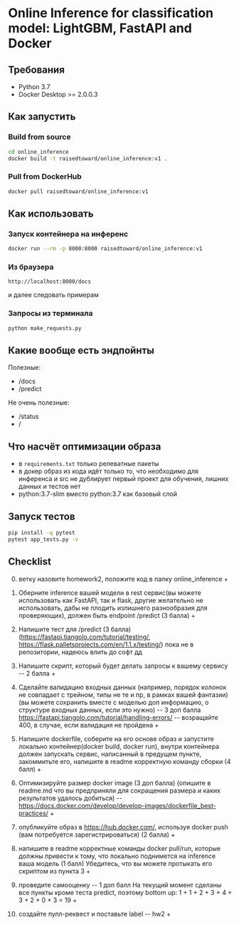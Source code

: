 # Online Inference for classification model: LightGBM, FastAPI and Docker

## Требования

- Python 3.7
- Docker Desktop >= 2.0.0.3

## Как запустить

### Build from source

```bash
cd online_inference
docker build -t raisedtoward/online_inference:v1 .
```

### Pull from DockerHub

```bash
docker pull raisedtoward/online_inference:v1
```

## Как использовать

### Запуск контейнера на инференс

```bash
docker run --rm -p 8000:8000 raisedtoward/online_inference:v1
```

### Из браузера
```
http://localhost:8000/docs
```
и далее следовать примерам

### Запросы из терминала
```bash
python make_requests.py
```

## Какие вообще есть эндпойнты 
Полезные:
- /docs
- /predict

Не очень полезные:
- /status
- /

## Что насчёт оптимизации образа

- в `requirements.txt` только релеватные пакеты
- в докер образ из кода идёт только то, что необходимо для инференса и src не дублирует первый проект для обучения, лишних данных и тестов нет
- python:3.7-slim вместо python:3.7 как базовый слой

	
## Запуск тестов

```bash
pip install -q pytest
pytest app_tests.py -v 
```

## Checklist

0) ветку назовите homework2, положите код в папку online_inference
\+

1) Оберните inference вашей модели в rest сервис(вы можете использовать как FastAPI, так и flask, другие желательно не использовать, дабы не плодить излишнего разнообразия для проверяющих), должен быть endpoint /predict (3 балла)
\+

2) Напишите тест для /predict  (3 балла) (https://fastapi.tiangolo.com/tutorial/testing/, https://flask.palletsprojects.com/en/1.1.x/testing/)
пока не в репозитории, надеюсь влить до софт дд
3) Напишите скрипт, который будет делать запросы к вашему сервису -- 2 балла
\+

4) Сделайте валидацию входных данных (например, порядок колонок не совпадает с трейном, типы не те и пр, в рамках вашей фантазии)  (вы можете сохранить вместе с моделью доп информацию, о структуре входных данных, если это нужно) -- 3 доп балла
https://fastapi.tiangolo.com/tutorial/handling-errors/ -- возращайте 400, в случае, если валидация не пройдена
\+

5) Напишите dockerfile, соберите на его основе образ и запустите локально контейнер(docker build, docker run), внутри контейнера должен запускать сервис, написанный в предущем пункте, закоммитьте его, напишите в readme корректную команду сборки (4 балл)
\+

6) Оптимизируйте размер docker image (3 доп балла) (опишите в readme.md что вы предприняли для сокращения размера и каких результатов удалось добиться)  -- https://docs.docker.com/develop/develop-images/dockerfile_best-practices/
\+

7) опубликуйте образ в https://hub.docker.com/, используя docker push (вам потребуется зарегистрироваться) (2 балла)
\+
8) напишите в readme корректные команды docker pull/run, которые должны привести к тому, что локально поднимется на inference ваша модель (1 балл)
Убедитесь, что вы можете протыкать его скриптом из пункта 3
\+
5) проведите самооценку -- 1 доп балл
На текущий момент сделаны все пункты кроме теста predict, поэтому bottom up:
1 + 1 + 2 + 3 + 4 + 3 + 2 + 0 + 3 = 19
\+ 
6) создайте пулл-реквест и поставьте label -- hw2
\+
